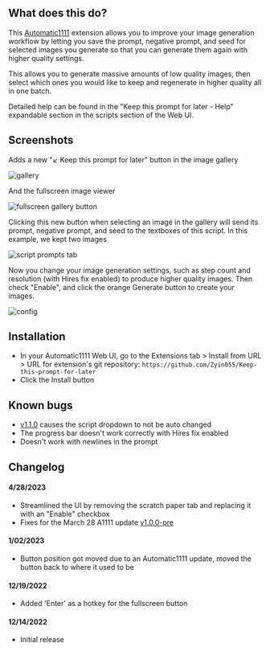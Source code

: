 ## What does this do?
This [Automatic1111](https://github.com/AUTOMATIC1111/stable-diffusion-webui) extension allows you to improve your image generation workflow by letting you save the prompt, negative prompt, and seed for selected images you generate so that you can generate them again with higher quality settings.

This allows you to generate massive amounts of low quality images, then select which ones you would like to keep and regenerate in higher quality all in one batch.

Detailed help can be found in the "Keep this prompt for later - Help" expandable section in the scripts section of the Web UI.

## Screenshots
Adds a new "↙️ Keep this prompt for later" button in the image gallery

![gallery](https://i.imgur.com/uIDykny.jpg)

And the fullscreen image viewer

![fullscreen gallery button](https://i.imgur.com/8ckT4tp.jpg)

Clicking this new button when selecting an image in the gallery will send its prompt, negative prompt, and seed to the textboxes of this script. In this example, we kept two images

![script prompts tab](https://i.imgur.com/FcusSy7.jpg)

Now you change your image generation settings, such as step count and resolution (with Hires fix enabled) to produce higher quality images. Then check "Enable", and click the orange Generate button to create your images.

![config](https://i.imgur.com/n72l72D.jpg)

## Installation
* In your Automatic1111 Web UI, go to the Extensions tab > Install from URL > URL for extension's git repository: `https://github.com/Zyin055/Keep-this-prompt-for-later`
* Click the Install button

## Known bugs
* [v1.1.0](https://github.com/AUTOMATIC1111/stable-diffusion-webui/releases/tag/v1.1.0) causes the script dropdown to not be auto changed
* The progress bar doesn't work correctly with Hires fix enabled
* Doesn't work with newlines in the prompt

## Changelog
#### 4/28/2023
* Streamlined the UI by removing the scratch paper tab and replacing it with an "Enable" checkbox
* Fixes for the March 28 A1111 update [v1.0.0-pre](https://github.com/AUTOMATIC1111/stable-diffusion-webui/releases/tag/v1.0.0-pre)
#### 1/02/2023
* Button position got moved due to an Automatic1111 update, moved the button back to where it used to be
#### 12/19/2022
* Added 'Enter' as a hotkey for the fullscreen button
#### 12/14/2022
* Initial release
